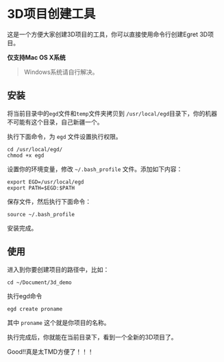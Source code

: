 # 3D项目创建工具

这是一个方便大家创建3D项目的工具，你可以直接使用命令行创建Egret 3D项目。

**仅支持Mac OS X系统**

> Windows系统请自行解决。

## 安装

将当前目录中的`egd`文件和`temp`文件夹拷贝到 `/usr/local/egd`目录下，你的机器不可能有这个目录，自己新疆一个。

执行下面命令，为 `egd` 文件设置执行权限。

```
cd /usr/local/egd/
chmod +x egd
```

设置你的环境变量，修改 `~/.bash_profile` 文件。添加如下内容：

```
export EGD=/usr/local/egd
export PATH=$EGD:$PATH
```

保存文件，然后执行下面命令：

```
source ~/.bash_profile
```

安装完成。

## 使用

进入到你要创建项目的路径中，比如：

```
cd ~/Document/3d_demo
```

执行egd命令

```
egd create proname
```

其中 `proname` 这个就是你项目的名称。

执行完成后，你就能在当前目录下，看到一个全新的3D项目了。

Good!!真是太TMD方便了！！！
